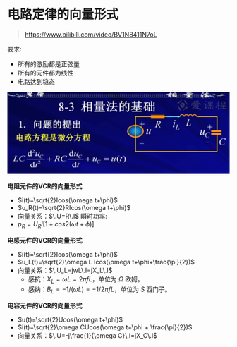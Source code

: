# 电路定律的向量形式
> https://www.bilibili.com/video/BV1N8411N7oL

要求:
- 所有的激励都是正弦量
- 所有的元件都为线性
- 电路达到稳态

![alt text](image-5.png)

**电阻元件的VCR的向量形式**
- $i(t)=\sqrt{2}Icos(\omega t+\phi)$
- $u_R(t)=\sqrt{2}RIcos(\omega t+\phi)$
- 向量关系：$\.U=R\.I$
瞬时功率:
- $p_R=U_RI[1+cos2(\omega t+\phi)]$  
 

**电感元件的VCR的向量形式**
- $i(t)=\sqrt{2}Icos(\omega t+\phi)$
- $u_L(t)=\sqrt{2}\omega L Icos(\omega t+\phi+\frac{\pi}{2})$
- 向量关系：$\.U_L=jwL\.I=jX_L\.I$
  - 感抗：$X_L=\omega L=2\pi fL$，单位为 $\Omega$ 欧姆。
  - 感纳：$B_L=-1/(\omega L)=-1/2\pi fL$，单位为 $S$ 西门子。

**电容元件的VCR的向量形式**
- $u(t)=\sqrt{2}Ucos(\omega t+\phi)$
- $i(t)=\sqrt{2}\omega CUcos(\omega t+\phi + \frac{\pi}{2})$
- 向量关系：$\.U=-j\frac{1}{\omega C}\.I=jX_C\.I$